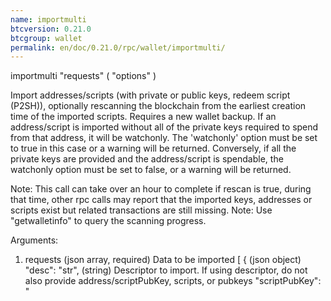 ```yaml
---
name: importmulti
btcversion: 0.21.0
btcgroup: wallet
permalink: en/doc/0.21.0/rpc/wallet/importmulti/
---
```


importmulti "requests" ( "options" )

Import addresses/scripts (with private or public keys, redeem script (P2SH)), optionally rescanning the blockchain from the earliest creation time of the imported scripts. Requires a new wallet backup.
If an address/script is imported without all of the private keys required to spend from that address, it will be watchonly. The 'watchonly' option must be set to true in this case or a warning will be returned.
Conversely, if all the private keys are provided and the address/script is spendable, the watchonly option must be set to false, or a warning will be returned.

Note: This call can take over an hour to complete if rescan is true, during that time, other rpc calls
may report that the imported keys, addresses or scripts exist but related transactions are still missing.
Note: Use "getwalletinfo" to query the scanning progress.

Arguments:
1. requests                                                         (json array, required) Data to be imported
     [
       {                                                            (json object)
         "desc": "str",                                             (string) Descriptor to import. If using descriptor, do not also provide address/scriptPubKey, scripts, or pubkeys
         "scriptPubKey": "<script>" | { "address":"<address>" },    (string / json, required) Type of scriptPubKey (string for script, json for address). Should not be provided if using a descriptor
         "timestamp": timestamp | "now",                            (integer / string, required) Creation time of the key expressed in UNIX epoch time,
                                                                    or the string "now" to substitute the current synced blockchain time. The timestamp of the oldest
                                                                    key will determine how far back blockchain rescans need to begin for missing wallet transactions.
                                                                    "now" can be specified to bypass scanning, for keys which are known to never have been used, and
                                                                    0 can be specified to scan the entire blockchain. Blocks up to 2 hours before the earliest key
                                                                    creation time of all keys being imported by the importmulti call will be scanned.
         "redeemscript": "str",                                     (string) Allowed only if the scriptPubKey is a P2SH or P2SH-P2WSH address/scriptPubKey
         "witnessscript": "str",                                    (string) Allowed only if the scriptPubKey is a P2SH-P2WSH or P2WSH address/scriptPubKey
         "pubkeys": [                                               (json array, optional, default=empty array) Array of strings giving pubkeys to import. They must occur in P2PKH or P2WPKH scripts. They are not required when the private key is also provided (see the "keys" argument).
           "pubKey",                                                (string)
           ...
         ],
         "keys": [                                                  (json array, optional, default=empty array) Array of strings giving private keys to import. The corresponding public keys must occur in the output or redeemscript.
           "key",                                                   (string)
           ...
         ],
         "range": n or [n,n],                                       (numeric or array) If a ranged descriptor is used, this specifies the end or the range (in the form [begin,end]) to import
         "internal": bool,                                          (boolean, optional, default=false) Stating whether matching outputs should be treated as not incoming payments (also known as change)
         "watchonly": bool,                                         (boolean, optional, default=false) Stating whether matching outputs should be considered watchonly.
         "label": "str",                                            (string, optional, default='') Label to assign to the address, only allowed with internal=false
         "keypool": bool,                                           (boolean, optional, default=false) Stating whether imported public keys should be added to the keypool for when users request new addresses. Only allowed when wallet private keys are disabled
       },
       ...
     ]
2. options                                                          (json object, optional)
     {
       "rescan": bool,                                              (boolean, optional, default=true) Stating if should rescan the blockchain after all imports
     }

Result:
[                              (json array) Response is an array with the same size as the input that has the execution result
  {                            (json object)
    "success" : true|false,    (boolean)
    "warnings" : [             (json array, optional)
      "str",                   (string)
      ...
    ],
    "error" : {                (json object, optional)
      ...                      JSONRPC error
    }
  },
  ...
]

Examples:
> bitcoin-cli importmulti '[{ "scriptPubKey": { "address": "<my address>" }, "timestamp":1455191478 }, { "scriptPubKey": { "address": "<my 2nd address>" }, "label": "example 2", "timestamp": 1455191480 }]'
> bitcoin-cli importmulti '[{ "scriptPubKey": { "address": "<my address>" }, "timestamp":1455191478 }]' '{ "rescan": false}'



